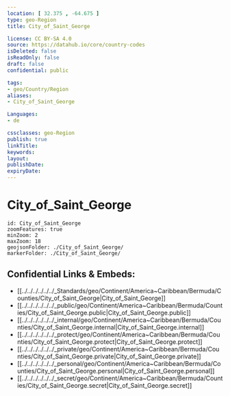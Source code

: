 ```yaml
---
location: [ 32.375 , -64.675 ] 
type: geo-Region
title: City_of_Saint_George

license: CC BY-SA 4.0
source: https://datahub.io/core/country-codes
isDeleted: false
isReadOnly: false
draft: false
confidential: public

tags:
- geo/Country/Region
aliases:
- City_of_Saint_George

Languages:
- de

cssclasses: geo-Region
publish: true
linkTitle: 
keywords: 
layout: 
publishDate: 
expiryDate: 
---
```


# City_of_Saint_George

```leaflet
id: City_of_Saint_George
zoomFeatures: true 
minZoom: 2 
maxZoom: 18
geojsonFolder: ./City_of_Saint_George/
markerFolder: ./City_of_Saint_George/
```


## Confidential Links & Embeds: 
- [[../../../../../../_Standards/geo/Continent/America~Caribbean/Bermuda/Counties/City_of_Saint_George|City_of_Saint_George]] 
- [[../../../../../../_public/geo/Continent/America~Caribbean/Bermuda/Counties/City_of_Saint_George.public|City_of_Saint_George.public]] 
- [[../../../../../../_internal/geo/Continent/America~Caribbean/Bermuda/Counties/City_of_Saint_George.internal|City_of_Saint_George.internal]] 
- [[../../../../../../_protect/geo/Continent/America~Caribbean/Bermuda/Counties/City_of_Saint_George.protect|City_of_Saint_George.protect]] 
- [[../../../../../../_private/geo/Continent/America~Caribbean/Bermuda/Counties/City_of_Saint_George.private|City_of_Saint_George.private]] 
- [[../../../../../../_personal/geo/Continent/America~Caribbean/Bermuda/Counties/City_of_Saint_George.personal|City_of_Saint_George.personal]] 
- [[../../../../../../_secret/geo/Continent/America~Caribbean/Bermuda/Counties/City_of_Saint_George.secret|City_of_Saint_George.secret]] 

